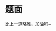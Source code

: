 <!--
 * @Author: y3s
 * @LastEditors: y3s
 * @email: y3sss@foxmail.com
 * @Date: 2022-05-01 11:58:51
 * @LastEditTime: 2022-05-01 11:59:20
 * @motto: keep learning makes u strong
-->
# 题面

比上一道略难，加油吧~
